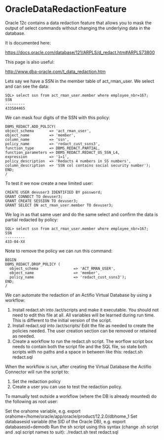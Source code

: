# OracleDataRedactionFeature

Oracle 12c contains a data redaction feature that allows you to mask the output of select commands without changing the underlying data in the database.

It is documented here:

https://docs.oracle.com/database/121/ARPLS/d_redact.htm#ARPLS73800

This page is also useful:

http://www.dba-oracle.com/t_data_redaction.htm

Lets say we have a SSN in the member table of act_rman_user. We select and can see the data:

```
SQL> select ssn from act_rman_user.member where employee_nbr=167;
SSN
---------
433504465
```

We can mask four digits of the SSN with this policy:

```
DBMS_REDACT.ADD_POLICY(
object_schema       => 'act_rman_user',
object_name         => 'member',
column_name         => 'ssn',
policy_name         => 'redact_cust_ssns3',
function_type       => DBMS_REDACT.PARTIAL,
function_parameters => DBMS_REDACT.REDACT_US_SSN_L4,
expression          => '1=1',
policy_description  => 'Redacts 4 numbers in SS numbers',
column_description  => 'SSN col contains social security number');
END;
/
```
To test it we now create a new limited user:
```
CREATE USER devuser3 IDENTIFIED BY password;
GRANT CONNECT TO devuser3;
GRANT CREATE SESSION TO devuser3;
GRANT SELECT ON act_rman_user.member TO devuser3;
```

We log in as that same user and do the same select and confirm the data is partial redacted by policy:

```
SQL> select ssn from act_rman_user.member where employee_nbr=167;
SSN
---------
433-04-XX
```

Note to remove the policy we can run this command:

```
BEGIN
DBMS_REDACT.DROP_POLICY (
  object_schema                => 'ACT_RMAN_USER',
  object_name                  => 'member',
  policy_name                  => 'redact_cust_ssns3');
END;
/
```

We can automate the redaction of an Actifio Virtual Database by using a workflow:

1. Install redact.sh into /act/scripts and make it executable.   You should not need to edit this file at all.   All variables will be learned during run time.  This is different to the initial version of the script.
1. Install redact.sql into /act/scripts/    Edit the file as needed to create the policies needed.  The user creation section can be removed or retained as needed.
1. Create a workflow to run the redact.sh script.  The worflow script box needs to contain both the script file and the SQL file, so state both scripts with no paths and a space in between like this:   redact.sh redact.sql 

When the workflow is run, after creating the Virtual Database the Actifio Connector will run the script to:

1. Set the redaction policy
1. Create a user you can use to test the redaction policy.

To manually test outside a workflow (where the DB is already mounted) do the following as root user:

Set the orahome variable, e.g. export orahome=/home/oracle/app/oracle/product/12.2.0/dbhome_1
Set databasesid variable (the SID of the Oracle DB), e.g. export databasesid=demodb
Run the sh script using this syntax (change .sh script and .sql script names to suit): ./redact.sh test redact.sql
